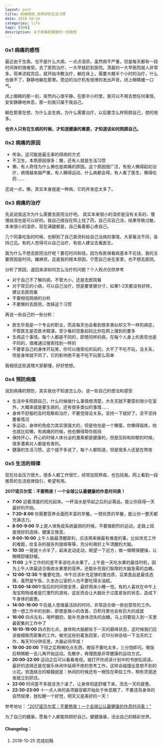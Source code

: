 ```yaml
---
layout: post
title: 病痛随想,培养好的生活习惯
date: 2018-10-24
categories: life
tags: [病痛]
description: 关于病痛和健康的一些随想
---
```


### 0x1 病痛的感悟

最近由于生病，也不是什么大病，一点点湿疹。虽然病不严重，但是每天都有一段时间痒的很难受。去了医院治疗，一大早就赶到医院。清晨的一大早医院就人非常多，简单流程完后，就开始冷敷治疗，躺在床上，需要大概半个小时的治疗，什么也做不了，静静地躺在那里。旁边的治疗机有规律的发出声音，闭上眼睛缓一口气。

闭上眼睛的那一刻，突然内心很平静。在那半小时里，我可以不用去想任何事情，安安静静地休息，那一刻我只属于我自己。

躺在那里在想，为什么会生病，为什么需要治疗，以后要怎么样照顾自己，想的很多。

**也许人只有在生病的时候，才知道健康的重要，才知道该如何照顾自己。**

### 0x2 病痛的原因

* 传染，这可能是最无辜的得病的方式
* 不卫生，本质原因很多：懒，还有人就是生活习惯
* 懒，有人奇怪为什么懒也是病痛的原因。这个原因很广泛，有些人懒得起初治疗，病情越来越严重。有人懒得运动，什么病都会得，有人看了医生，懒得吃药......

还说一点，懒，其实本身就是一种病，它的并发症太多了。

### 0x3 病痛的治疗

先说说我这次为什么需要去医院治疗吧。
其实本来很小的湿疹是没有关系的，慢慢祛湿也是可以好的。我自己擅自在网上找了药，自己买自己涂，结果导致过敏，本来很小的湿疹，现在满腿都是，自己看着都心疼自己。

几个同事吃饭的时候，也聊到了自己查资料给自己治病的事情，大家看法不同，各持己见。有的人觉得可以自己治疗，有些人建议去看医生。

我为什么不想去医院治疗呢？要花时间和钱，因为有医保看病基本不花钱，我的主要原因是时间，嫌麻烦，这是我的根本原因，宁愿自己坐在家里，也不想去医院。

分析了原因，退回来讲如何怎么治疗的问题？个人观点仅供参考

* 对于自己不了解的病，不管大小，还是去医院看
* 对于常见的小病，可以自己治疗，但是要掌握分寸，如果1-2天都没有好转，建议去医院看
* 不要相信网络的分析
* 不要懒的去医院，改掉这个习惯

再说一些自己的一些分析：

* 医生毕竟是一个专业的职业，而且每天也会看到很多类似却又不一样的病症，不管医生是否医术精湛，至少看的现象起码比你在网上搜到的要多
* 生病这个事情，每个人都是不同的，即使同样的病，在每个人身上的表现也是不同的，很难通过搜索找到一样的
* 不要拿自己的身体开玩笑，你可以搜索吃的玩的，大不了不吃不玩，没关系，但是身体就不同了，它的影响绝不是不吃不玩那么简单

我相信这些道理大家都懂，好好想想。

### 0x4 预防病痛

说到病痛的预防，其实我也不知道怎么办，说一些自己的想法和感受

* 生活中多照顾自己，什么时候做什么事情想清楚，大冬天就不要穿的很少在室外，大概率就是要生病的，还有很多类似的事情......
* 身体不舒服的及时观察和治疗，不要觉得没关系，坚持一下就好了。坚不坚持要看情况
* 多运动，身体的免疫力其实很强大的，但是他也是一个懒蛋，你懒得锻炼，他也就比较懒，有病痛的时候，他也懒得帮你抵挡
* 保持开心，开心的时候人体分泌的激素都是健康的，但是压抑和抑郁的时候，很多激素对人都是有害的。
* 健康的生活习惯，这个就不多说了，每个人都知道，但是很多人还是在熬夜

### 0x5 生活的规律

现在社会压力很大，很多人都工作很忙，经常加班熬夜，也包括我。网上看到一段推荐的生活规律指引，希望有用。

**2017诺贝尔奖：不要熬夜！一个全球公认最健康的作息时间表！**

* **7:00** 迎着清晨的阳光起床。一杯温水是早起之后的必需品，能让你获得一天最好的开始。
* **7:20-8:00** 你需要营养全面而丰富的早餐。一顿优质的早餐，能让你一整天都充满活力。
* **8:00-9:00** 早上是人体免疫系统最弱的时候，不要做剧烈的运动，走路上班是很好的选择，健康又惬意。
* **9:00-10:00** 上午人脑最清醒犀利，应该用来做最有难度的事。比如攻克工作的难题，给复杂的报告列提纲等等，充分利用好上午清醒的大脑。
* **10:30** 一晃就十点半了，起来走动走动，眺望一下远方，做一做眼保健操，让眼睛舒缓舒缓。
* **11:00** 上午工作的的差不多该吃点水果了。上午是一天吃水果的最佳时机，因为上午人体最适合吸收水果里的营养。还能补充我们智障的大脑急需的血糖。
* **12:00-12:30** 午餐要吃饱，中午应该补充足够的蛋白质，豆类食品是最佳选择。虽然是午饭，久坐办公室的人也不要吃得太油腻。
* **13:00-14:00**午饭后的时间很宝贵，最好用来小睡一觉。有的人喜欢在中午上淘宝购物或者是打激烈的游戏，这反而会让大脑处于过度紧张的状态，造成下午身体的疲惫。
* **14:00-16:00** 午后是人思维最活跃的时间，非常适合做一些创意性的工作。想一想工作中的创新，即使是微小的改善，日积月累也会有巨大的成就
* **16:00** 四点左右，喝杯酸奶，能补充身体流失的血糖。马上将要投入到一天里最密集的工作中了
* **16:10-19:00** 四点到七点，身体和大脑都处于一天的巅峰状态，这时候我们应该做细致而密集的工作。做完这些别着急回家，花10分钟总结一下当天的工作，每天10分钟反思，大器必将早成！
* **19:00-20:00** 下班之后稍微吃点东西，晚饭不要吃太多，三分饱即可。晚饭后稍微歇一会儿再开始运动。先散步，再慢跑是非常健康的运动方式。
* **20:00-22:00** 运动之后可以看看电视，或打开你阅读计划中的书放松阅读。最好的选择还是在娱乐休闲中延绵不绝的思考工作，这样会碰撞出意想不到的火花。劳逸结合的精髓就是：休闲的时候还有一根弦在牵挂工作，稍有灵感迸发就立刻抓住。
* **22:00** 时间差不多就该洗个澡了，让身体彻底舒缓下来，洗去一天的疲惫。
* **22:30-23:00** 十一点人体的各项器官都开始处于休息期了，不要违背身体的自然规律，放松睡一个好觉，明天又是美好的一天！

参考地址：  ["2017诺贝尔奖：不要熬夜！一个全球公认最健康的作息时间表！"](http://www.sohu.com/a/196774772_352685)

为了自己的健康，愿每个人都能照顾好自己，健健康康，活出自己的精彩世界。



#### Changelog：

1. 2018-10-25  完成初稿